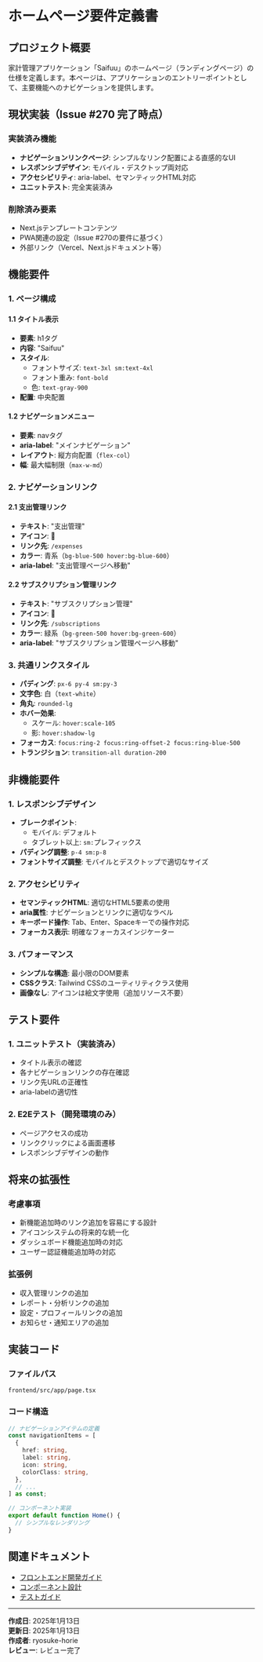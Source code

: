 # ホームページ要件定義書

## プロジェクト概要

家計管理アプリケーション「Saifuu」のホームページ（ランディングページ）の仕様を定義します。本ページは、アプリケーションのエントリーポイントとして、主要機能へのナビゲーションを提供します。

## 現状実装（Issue #270 完了時点）

### 実装済み機能
- **ナビゲーションリンクページ**: シンプルなリンク配置による直感的なUI
- **レスポンシブデザイン**: モバイル・デスクトップ両対応
- **アクセシビリティ**: aria-label、セマンティックHTML対応
- **ユニットテスト**: 完全実装済み

### 削除済み要素
- Next.jsテンプレートコンテンツ
- PWA関連の設定（Issue #270の要件に基づく）
- 外部リンク（Vercel、Next.jsドキュメント等）

## 機能要件

### 1. ページ構成

#### 1.1 タイトル表示
- **要素**: h1タグ
- **内容**: "Saifuu"
- **スタイル**: 
  - フォントサイズ: `text-3xl sm:text-4xl`
  - フォント重み: `font-bold`
  - 色: `text-gray-900`
- **配置**: 中央配置

#### 1.2 ナビゲーションメニュー
- **要素**: navタグ
- **aria-label**: "メインナビゲーション"
- **レイアウト**: 縦方向配置（`flex-col`）
- **幅**: 最大幅制限（`max-w-md`）

### 2. ナビゲーションリンク

#### 2.1 支出管理リンク
- **テキスト**: "支出管理"
- **アイコン**: 💸
- **リンク先**: `/expenses`
- **カラー**: 青系（`bg-blue-500 hover:bg-blue-600`）
- **aria-label**: "支出管理ページへ移動"

#### 2.2 サブスクリプション管理リンク
- **テキスト**: "サブスクリプション管理"
- **アイコン**: 📱
- **リンク先**: `/subscriptions`
- **カラー**: 緑系（`bg-green-500 hover:bg-green-600`）
- **aria-label**: "サブスクリプション管理ページへ移動"

### 3. 共通リンクスタイル
- **パディング**: `px-6 py-4 sm:py-3`
- **文字色**: 白（`text-white`）
- **角丸**: `rounded-lg`
- **ホバー効果**: 
  - スケール: `hover:scale-105`
  - 影: `hover:shadow-lg`
- **フォーカス**: `focus:ring-2 focus:ring-offset-2 focus:ring-blue-500`
- **トランジション**: `transition-all duration-200`

## 非機能要件

### 1. レスポンシブデザイン
- **ブレークポイント**: 
  - モバイル: デフォルト
  - タブレット以上: `sm:`プレフィックス
- **パディング調整**: `p-4 sm:p-8`
- **フォントサイズ調整**: モバイルとデスクトップで適切なサイズ

### 2. アクセシビリティ
- **セマンティックHTML**: 適切なHTML5要素の使用
- **aria属性**: ナビゲーションとリンクに適切なラベル
- **キーボード操作**: Tab、Enter、Spaceキーでの操作対応
- **フォーカス表示**: 明確なフォーカスインジケーター

### 3. パフォーマンス
- **シンプルな構造**: 最小限のDOM要素
- **CSSクラス**: Tailwind CSSのユーティリティクラス使用
- **画像なし**: アイコンは絵文字使用（追加リソース不要）

## テスト要件

### 1. ユニットテスト（実装済み）
- タイトル表示の確認
- 各ナビゲーションリンクの存在確認
- リンク先URLの正確性
- aria-labelの適切性

### 2. E2Eテスト（開発環境のみ）
- ページアクセスの成功
- リンククリックによる画面遷移
- レスポンシブデザインの動作

## 将来の拡張性

### 考慮事項
- 新機能追加時のリンク追加を容易にする設計
- アイコンシステムの将来的な統一化
- ダッシュボード機能追加時の対応
- ユーザー認証機能追加時の対応

### 拡張例
- 収入管理リンクの追加
- レポート・分析リンクの追加
- 設定・プロフィールリンクの追加
- お知らせ・通知エリアの追加

## 実装コード

### ファイルパス
`frontend/src/app/page.tsx`

### コード構造
```typescript
// ナビゲーションアイテムの定義
const navigationItems = [
  {
    href: string,
    label: string,
    icon: string,
    colorClass: string,
  },
  // ...
] as const;

// コンポーネント実装
export default function Home() {
  // シンプルなレンダリング
}
```

## 関連ドキュメント
- [フロントエンド開発ガイド](./フロントエンド開発/README.md)
- [コンポーネント設計](./フロントエンド開発/コンポーネント設計.md)
- [テストガイド](./テスト/テストガイド.md)

---

**作成日**: 2025年1月13日  
**更新日**: 2025年1月13日  
**作成者**: ryosuke-horie  
**レビュー**: レビュー完了